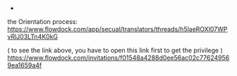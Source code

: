 - 
the Orientation process: https://www.flowdock.com/app/secual/translators/threads/h5laeROXl07WPvRlJ03LTn4K0kG

( to see the link above, you have to open this link first to get the privilege ) 
https://www.flowdock.com/invitations/f01548a4288d0ee56ac02c776249569ea1659a4f
